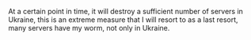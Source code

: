 At a certain point in time, it will destroy a sufficient number of servers in Ukraine, this is an extreme measure that I will resort to as a last resort, many servers have my worm, not only in Ukraine.
